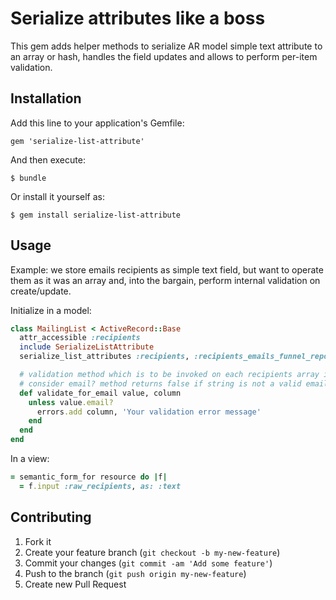 # Serialize attributes like a boss

This gem adds helper methods to serialize AR model simple text attribute to an array or hash,
handles the field updates and allows to perform per-item validation.

## Installation

Add this line to your application's Gemfile:

    gem 'serialize-list-attribute'

And then execute:

    $ bundle

Or install it yourself as:

    $ gem install serialize-list-attribute

## Usage
Example: we store emails recipients as simple text field, but want to operate them as it was an array and,
into the bargain, perform internal validation on create/update.

Initialize in a model:
```ruby
class MailingList < ActiveRecord::Base
  attr_accessible :recipients
  include SerializeListAttribute
  serialize_list_attributes :recipients, :recipients_emails_funnel_report, validation_method: :validate_for_email

  # validation method which is to be invoked on each recipients array item
  # consider email? method returns false if string is not a valid email address
  def validate_for_email value, column
    unless value.email?
      errors.add column, 'Your validation error message'
    end
  end
end
```

In a view:
```ruby
= semantic_form_for resource do |f|
  = f.input :raw_recipients, as: :text
```

## Contributing

1. Fork it
2. Create your feature branch (`git checkout -b my-new-feature`)
3. Commit your changes (`git commit -am 'Add some feature'`)
4. Push to the branch (`git push origin my-new-feature`)
5. Create new Pull Request